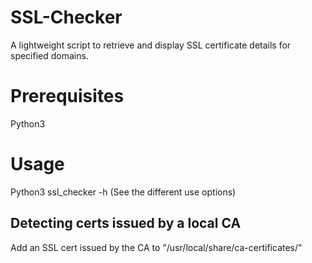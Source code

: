 # SSL-Checker
A lightweight script to retrieve and display SSL certificate details for specified domains.

# Prerequisites
Python3

# Usage
Python3 ssl_checker -h (See the different use options)

## Detecting certs issued by a local CA

Add an SSL cert issued by the CA to "/usr/local/share/ca-certificates/"
